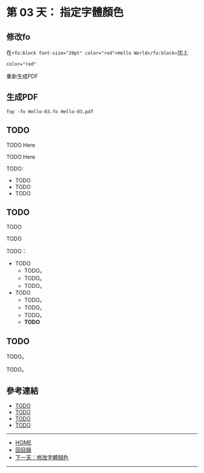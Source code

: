第 03 天： 指定字體顏色
==========================================

修改fo
-------

在`<fo:block font-size="20pt" color="red">Hello World</fo:block>`加上

`color="red"`

重新生成PDF

生成PDF
---------

` fop -fo Hello-03.fo Hello-03.pdf `


TODO
---------

TODO Here

TODO Here

TODO:

* TODO
* TODO
* TODO

TODO
---------------

TODO

TODO

TODO：

* TODO
	* TODO。
	* TODO。
	* TODO。
* TODO
	* TODO。
	* TODO。
	* TODO。
	* **TODO**

TODO
-------

TODO。

TODO。


參考連結
-------

* [TODO](http://TODO/TODO/)
* [TODO](http://TODO/TODO/)
* [TODO](http://TODO/TODO/)
* [TODO](http://TODO/TODO/)

-------
* [HOME](../README.md)
* [回目錄](README.md)
* [下一天：修改字體顏色](02.md)

-------


